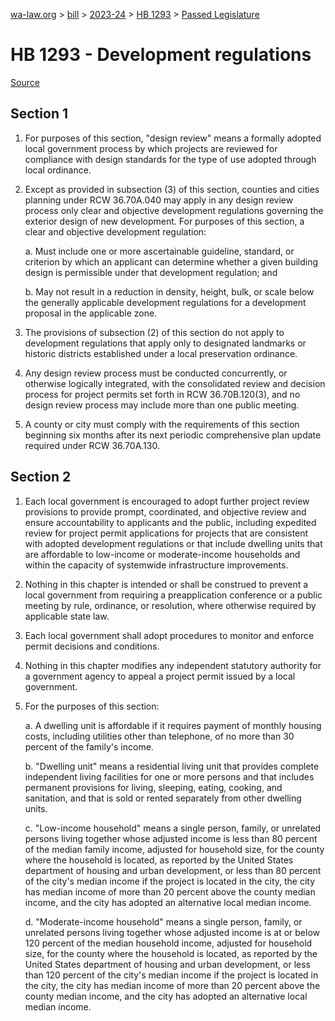 [wa-law.org](/) > [bill](/bill/) > [2023-24](/bill/2023-24/) > [HB 1293](/bill/2023-24/hb/1293/) > [Passed Legislature](/bill/2023-24/hb/1293/S.PL/)

# HB 1293 - Development regulations

[Source](http://lawfilesext.leg.wa.gov/biennium/2023-24/Pdf/Bills/House%20Passed%20Legislature/1293-S.PL.pdf)

## Section 1
1. For purposes of this section, "design review" means a formally adopted local government process by which projects are reviewed for compliance with design standards for the type of use adopted through local ordinance.

2. Except as provided in subsection (3) of this section, counties and cities planning under RCW 36.70A.040 may apply in any design review process only clear and objective development regulations governing the exterior design of new development. For purposes of this section, a clear and objective development regulation:

    a. Must include one or more ascertainable guideline, standard, or criterion by which an applicant can determine whether a given building design is permissible under that development regulation; and

    b. May not result in a reduction in density, height, bulk, or scale below the generally applicable development regulations for a development proposal in the applicable zone.

3. The provisions of subsection (2) of this section do not apply to development regulations that apply only to designated landmarks or historic districts established under a local preservation ordinance.

4. Any design review process must be conducted concurrently, or otherwise logically integrated, with the consolidated review and decision process for project permits set forth in RCW 36.70B.120(3), and no design review process may include more than one public meeting.

5. A county or city must comply with the requirements of this section beginning six months after its next periodic comprehensive plan update required under RCW 36.70A.130.

## Section 2
1. Each local government is encouraged to adopt further project review provisions to provide prompt, coordinated, and objective review and ensure accountability to applicants and the public, including expedited review for project permit applications for projects that are consistent with adopted development regulations or that include dwelling units that are affordable to low-income or moderate-income households and within the capacity of systemwide infrastructure improvements.

2. Nothing in this chapter is intended or shall be construed to prevent a local government from requiring a preapplication conference or a public meeting by rule, ordinance, or resolution, where otherwise required by applicable state law.

3. Each local government shall adopt procedures to monitor and enforce permit decisions and conditions.

4. Nothing in this chapter modifies any independent statutory authority for a government agency to appeal a project permit issued by a local government.

5. For the purposes of this section:

    a. A dwelling unit is affordable if it requires payment of monthly housing costs, including utilities other than telephone, of no more than 30 percent of the family's income.

    b. "Dwelling unit" means a residential living unit that provides complete independent living facilities for one or more persons and that includes permanent provisions for living, sleeping, eating, cooking, and sanitation, and that is sold or rented separately from other dwelling units.

    c. "Low-income household" means a single person, family, or unrelated persons living together whose adjusted income is less than 80 percent of the median family income, adjusted for household size, for the county where the household is located, as reported by the United States department of housing and urban development, or less than 80 percent of the city's median income if the project is located in the city, the city has median income of more than 20 percent above the county median income, and the city has adopted an alternative local median income.

    d. "Moderate-income household" means a single person, family, or unrelated persons living together whose adjusted income is at or below 120 percent of the median household income, adjusted for household size, for the county where the household is located, as reported by the United States department of housing and urban development, or less than 120 percent of the city's median income if the project is located in the city, the city has median income of more than 20 percent above the county median income, and the city has adopted an alternative local median income.
